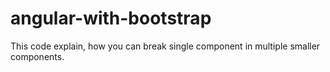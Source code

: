 # angular-with-bootstrap
This code explain, how you can break single component in multiple smaller components.
